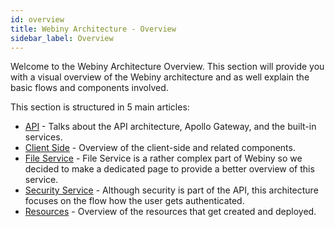 ```yaml
---
id: overview
title: Webiny Architecture - Overview
sidebar_label: Overview
---
```


Welcome to the Webiny Architecture Overview. This section will provide you with a visual overview of the Webiny architecture and as well explain the basic flows and components involved. 

This section is structured in 5 main articles:
- [API](/docs/deep-dive/architecture/api) - Talks about the API architecture, Apollo Gateway, and the built-in services.
- [Client Side](/docs/deep-dive/architecture/client-side) - Overview of the client-side and related components.
- [File Service](/docs/deep-dive/architecture/file-service) - File Service is a rather complex part of Webiny so we decided to make a dedicated page to provide a better overview of this service.
- [Security Service](/docs/deep-dive/architecture/security-service) - Although security is part of the API, this architecture focuses on the flow how the user gets authenticated.
- [Resources](/docs/deep-dive/architecture/resources) - Overview of the resources that get created and deployed.
